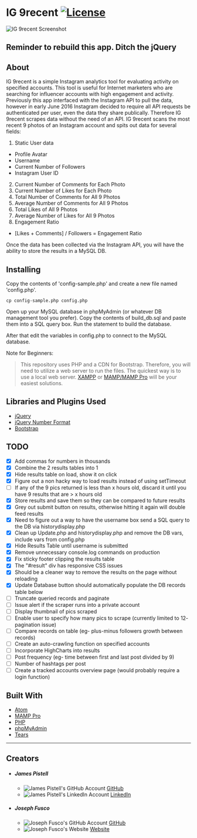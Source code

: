 # IG 9recent [![License](https://img.shields.io/badge/license-GPL--2.0%2B-green.svg)](http://www.gnu.org/licenses/gpl-2.0.html)

![IG 9recent Screenshot](http://i.imgur.com/JJO4y29.png?1 "IG 9recent Screenshot")

## Reminder to rebuild this app. Ditch the jQuery
## About

IG 9recent is a simple Instagram analytics tool for evaluating activity on specified accounts. This tool is useful for Internet marketers who are searching for influencer accounts with high engagement and activity. Previously this app interfaced with the Instagram API to pull the data, however in early June 2016 Instagram decided to require all API requests be authenticated per user, even the data they share publically. Therefore IG 9recent scrapes data without the need of an API. IG 9recent scans the most recent 9 photos of an Instagram account and spits out data for several fields:

1. Static User data
  * Profile Avatar
  * Username
  * Current Number of Followers
  * Instagram User ID
2. Current Number of Comments for Each Photo
3. Current Number of Likes for Each Photo
4. Total Number of Comments for All 9 Photos
5. Average Number of Comments for All 9 Photos
6. Total Likes of All 9 Photos
7. Average Number of Likes for All 9 Photos
8. Engagement Ratio
  * [Likes + Comments] / Followers = Engagement Ratio

Once the data has been collected via the Instagram API, you will have the ability to store the results in a MySQL DB.

## Installing
Copy the contents of 'config-sample.php' and create a new file named 'config.php'.

```
cp config-sample.php config.php
```

Open up your MySQL database in phpMyAdmin (or whatever DB management tool you prefer). Copy the contents of build_db.sql and paste them into a SQL query box. Run the statement to build the database.

After that edit the variables in config.php to connect to the MySQL database.

Note for Beginners:
>This repository uses PHP and a CDN for Bootstrap.
>Therefore, you will need to utilize a web server to run the files. The quickest way is to use a local web server.
>[XAMPP](https://www.apachefriends.org/) or [MAMP/MAMP Pro](https://www.mamp.info/en/) will be your easiest solutions.  

## Libraries and Plugins Used

+ [jQuery](http://jquery.com)
+ [jQuery Number Format](https://www.customd.com/articles/14/jquery-number-format-redux)
+ [Bootstrap](http://getbootstrap.com)


## TODO
- [x] Add commas for numbers in thousands
- [x] Combine the 2 results tables into 1
- [x] Hide results table on load, show it on click
- [x] Figure out a non hacky way to load results instead of using setTimeout
- [ ] If any of the 9 pics returned is less than x hours old, discard it until you have 9 results that are > x hours old
- [x] Store results and save them so they can be compared to future results
- [x] Grey out submit button on results, otherwise hitting it again will double feed results
- [x] Need to figure out a way to have the username box send a SQL query to the DB via historydisplay.php
- [x] Clean up Update.php and historydisplay.php and remove the DB vars, include vars from config.php
- [x] Hide Results Table until username is submitted
- [x] Remove unnecessary console.log commands on production
- [x] Fix sticky footer clipping the results table
- [x] The "#result" div has responsive CSS issues
- [x] Should be a cleaner way to remove the results on the page without reloading
- [x] Update Database button should automatically populate the DB records table below
- [ ] Truncate queried records and paginate
- [ ] Issue alert if the scraper runs into a private account
- [ ] Display thumbnail of pics scraped
- [ ] Enable user to specify how many pics to scrape (currently limited to 12- pagination issue)
- [ ] Compare records on table (eg- plus-minus followers growth between records)
- [ ] Create an auto-crawling function on specified accounts
- [ ] Incorporate HighCharts into results
- [ ] Post frequency (eg- time between first and last post divided by 9)
- [ ] Number of hashtags per post
- [ ] Create a tracked accounts overview page (would probably require a login function)       

## Built With
* [Atom](https://atom.io/)
* [MAMP Pro](https://www.mamp.info/en/)
* [PHP](http://php.net)
* [phpMyAdmin](https://www.phpmyadmin.net/)
* [Tears](http://i.imgur.com/pM1bLLX.jpg)

---
## Creators

+ ##### James Pistell
  * ![James Pistell's GitHub Account](http://i.imgur.com/Myo5q9q.png "James Pistells GitHub Account") [GitHub](https://github.com/pistell)  
  * ![James Pistell's LinkedIn Account](http://i.imgur.com/Oq9lKwx.png "James Pistells LinkedIn Account") [LinkedIn](https://www.linkedin.com/in/jamespistell)

+ ##### Joseph Fusco
  * ![Joseph Fusco's GitHub Account](http://i.imgur.com/Myo5q9q.png "Joseph Fucsos GitHub Account") [GitHub](https://github.com/josephfusco)
  * ![Joseph Fusco's Website](http://i.imgur.com/HBak7o7.png "Joseph Fucsos Website") [Website](http://josephfus.co/)

